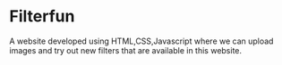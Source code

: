 # Filterfun
A website developed using HTML,CSS,Javascript where we can upload images and try out new filters that are available in this website.
